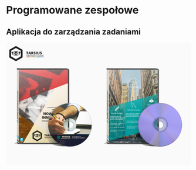 # Programowane zespołowe

Aplikacja do zarządzania zadaniami
----------------------------------

![](https://raw.githubusercontent.com/Driblinho/task-app/master/inne/img/DVD_Cover.png)
